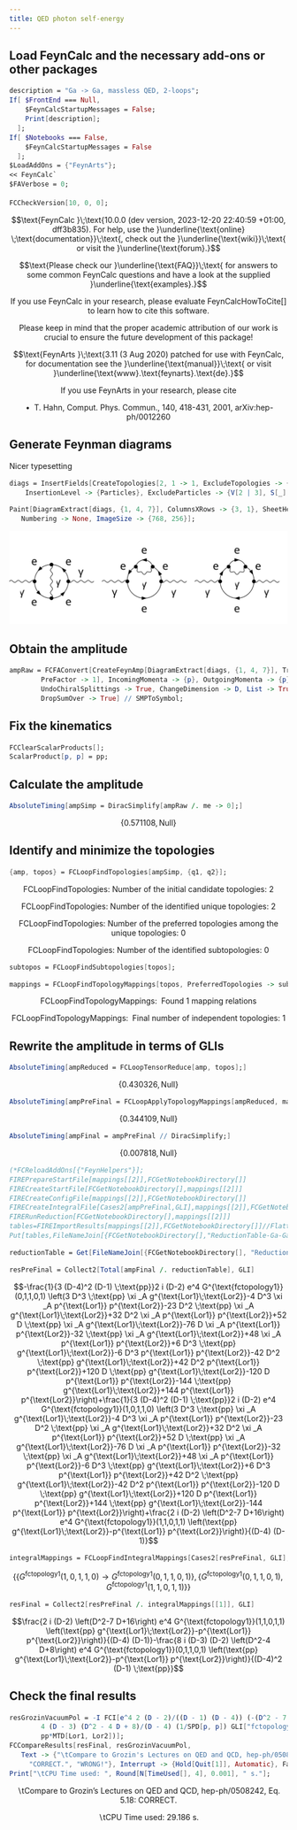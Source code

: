 ```yaml
---
title: QED photon self-energy
---
```



## Load FeynCalc and the necessary add-ons or other packages

```mathematica
description = "Ga -> Ga, massless QED, 2-loops";
If[ $FrontEnd === Null, 
  	$FeynCalcStartupMessages = False; 
  	Print[description]; 
  ];
If[ $Notebooks === False, 
  	$FeynCalcStartupMessages = False 
  ];
$LoadAddOns = {"FeynArts"};
<< FeynCalc`
$FAVerbose = 0; 
 
FCCheckVersion[10, 0, 0];
```

$$\text{FeynCalc }\;\text{10.0.0 (dev version, 2023-12-20 22:40:59 +01:00, dff3b835). For help, use the }\underline{\text{online} \;\text{documentation}}\;\text{, check out the }\underline{\text{wiki}}\;\text{ or visit the }\underline{\text{forum}.}$$

$$\text{Please check our }\underline{\text{FAQ}}\;\text{ for answers to some common FeynCalc questions and have a look at the supplied }\underline{\text{examples}.}$$

$$\text{If you use FeynCalc in your research, please evaluate FeynCalcHowToCite[] to learn how to cite this software.}$$

$$\text{Please keep in mind that the proper academic attribution of our work is crucial to ensure the future development of this package!}$$

$$\text{FeynArts }\;\text{3.11 (3 Aug 2020) patched for use with FeynCalc, for documentation see the }\underline{\text{manual}}\;\text{ or visit }\underline{\text{www}.\text{feynarts}.\text{de}.}$$

$$\text{If you use FeynArts in your research, please cite}$$

$$\text{ $\bullet $ T. Hahn, Comput. Phys. Commun., 140, 418-431, 2001, arXiv:hep-ph/0012260}$$

## Generate Feynman diagrams

Nicer typesetting

```mathematica
diags = InsertFields[CreateTopologies[2, 1 -> 1, ExcludeTopologies -> {Tadpoles}], {V[1]} -> {V[1]}, 
    InsertionLevel -> {Particles}, ExcludeParticles -> {V[2 | 3], S[_], U[_], F[1 | 3 | 4]}];
```

```mathematica
Paint[DiagramExtract[diags, {1, 4, 7}], ColumnsXRows -> {3, 1}, SheetHeader -> False,   
   Numbering -> None, ImageSize -> {768, 256}];
```

![0szqcroaoy84c](img/0szqcroaoy84c.svg)

## Obtain the amplitude

```mathematica
ampRaw = FCFAConvert[CreateFeynAmp[DiagramExtract[diags, {1, 4, 7}], Truncated -> True, GaugeRules -> {}, 
     	PreFactor -> 1], IncomingMomenta -> {p}, OutgoingMomenta -> {p},LoopMomenta -> {q1, q2}, 
    	UndoChiralSplittings -> True, ChangeDimension -> D, List -> True, SMP -> True, 
    	DropSumOver -> True] // SMPToSymbol;
```

## Fix the kinematics

```mathematica
FCClearScalarProducts[];
ScalarProduct[p, p] = pp;
```

## Calculate the amplitude

```mathematica
AbsoluteTiming[ampSimp = DiracSimplify[ampRaw /. me -> 0];]
```

$$\{0.571108,\text{Null}\}$$

## Identify and minimize the topologies

```mathematica
{amp, topos} = FCLoopFindTopologies[ampSimp, {q1, q2}];
```

$$\text{FCLoopFindTopologies: Number of the initial candidate topologies: }2$$

$$\text{FCLoopFindTopologies: Number of the identified unique topologies: }2$$

$$\text{FCLoopFindTopologies: Number of the preferred topologies among the unique topologies: }0$$

$$\text{FCLoopFindTopologies: Number of the identified subtopologies: }0$$

```mathematica
subtopos = FCLoopFindSubtopologies[topos];
```

```mathematica
mappings = FCLoopFindTopologyMappings[topos, PreferredTopologies -> subtopos];
```

$$\text{FCLoopFindTopologyMappings: }\;\text{Found }1\text{ mapping relations }$$

$$\text{FCLoopFindTopologyMappings: }\;\text{Final number of independent topologies: }1$$

## Rewrite the amplitude in terms of GLIs

```mathematica
AbsoluteTiming[ampReduced = FCLoopTensorReduce[amp, topos];]
```

$$\{0.430326,\text{Null}\}$$

```mathematica
AbsoluteTiming[ampPreFinal = FCLoopApplyTopologyMappings[ampReduced, mappings];]
```

$$\{0.344109,\text{Null}\}$$

```mathematica
AbsoluteTiming[ampFinal = ampPreFinal // DiracSimplify;]
```

$$\{0.007818,\text{Null}\}$$

```mathematica
(*FCReloadAddOns[{"FeynHelpers"}];
FIREPrepareStartFile[mappings[[2]],FCGetNotebookDirectory[]]
FIRECreateStartFile[FCGetNotebookDirectory[],mappings[[2]]]
FIRECreateConfigFile[mappings[[2]],FCGetNotebookDirectory[]]
FIRECreateIntegralFile[Cases2[ampPreFinal,GLI],mappings[[2]],FCGetNotebookDirectory[]]
FIRERunReduction[FCGetNotebookDirectory[],mappings[[2]]]
tables=FIREImportResults[mappings[[2]],FCGetNotebookDirectory[]]//Flatten;
Put[tables,FileNameJoin[{FCGetNotebookDirectory[],"ReductionTable-Ga-Ga.m"}]];*)
```

```mathematica
reductionTable = Get[FileNameJoin[{FCGetNotebookDirectory[], "ReductionTable-Ga-Ga.m"}]];
```

```mathematica
resPreFinal = Collect2[Total[ampFinal /. reductionTable], GLI]
```

$$-\frac{1}{3 (D-4)^2 (D-1) \;\text{pp}}2 i (D-2) e^4 G^{\text{fctopology1}}(0,1,1,0,1) \left(3 D^3 \;\text{pp} \xi _A g^{\text{Lor1}\;\text{Lor2}}-4 D^3 \xi _A p^{\text{Lor1}} p^{\text{Lor2}}-23 D^2 \;\text{pp} \xi _A g^{\text{Lor1}\;\text{Lor2}}+32 D^2 \xi _A p^{\text{Lor1}} p^{\text{Lor2}}+52 D \;\text{pp} \xi _A g^{\text{Lor1}\;\text{Lor2}}-76 D \xi _A p^{\text{Lor1}} p^{\text{Lor2}}-32 \;\text{pp} \xi _A g^{\text{Lor1}\;\text{Lor2}}+48 \xi _A p^{\text{Lor1}} p^{\text{Lor2}}+6 D^3 \;\text{pp} g^{\text{Lor1}\;\text{Lor2}}-6 D^3 p^{\text{Lor1}} p^{\text{Lor2}}-42 D^2 \;\text{pp} g^{\text{Lor1}\;\text{Lor2}}+42 D^2 p^{\text{Lor1}} p^{\text{Lor2}}+120 D \;\text{pp} g^{\text{Lor1}\;\text{Lor2}}-120 D p^{\text{Lor1}} p^{\text{Lor2}}-144 \;\text{pp} g^{\text{Lor1}\;\text{Lor2}}+144 p^{\text{Lor1}} p^{\text{Lor2}}\right)+\frac{1}{3 (D-4)^2 (D-1) \;\text{pp}}2 i (D-2) e^4 G^{\text{fctopology1}}(1,0,1,1,0) \left(3 D^3 \;\text{pp} \xi _A g^{\text{Lor1}\;\text{Lor2}}-4 D^3 \xi _A p^{\text{Lor1}} p^{\text{Lor2}}-23 D^2 \;\text{pp} \xi _A g^{\text{Lor1}\;\text{Lor2}}+32 D^2 \xi _A p^{\text{Lor1}} p^{\text{Lor2}}+52 D \;\text{pp} \xi _A g^{\text{Lor1}\;\text{Lor2}}-76 D \xi _A p^{\text{Lor1}} p^{\text{Lor2}}-32 \;\text{pp} \xi _A g^{\text{Lor1}\;\text{Lor2}}+48 \xi _A p^{\text{Lor1}} p^{\text{Lor2}}-6 D^3 \;\text{pp} g^{\text{Lor1}\;\text{Lor2}}+6 D^3 p^{\text{Lor1}} p^{\text{Lor2}}+42 D^2 \;\text{pp} g^{\text{Lor1}\;\text{Lor2}}-42 D^2 p^{\text{Lor1}} p^{\text{Lor2}}-120 D \;\text{pp} g^{\text{Lor1}\;\text{Lor2}}+120 D p^{\text{Lor1}} p^{\text{Lor2}}+144 \;\text{pp} g^{\text{Lor1}\;\text{Lor2}}-144 p^{\text{Lor1}} p^{\text{Lor2}}\right)+\frac{2 i (D-2) \left(D^2-7 D+16\right) e^4 G^{\text{fctopology1}}(1,1,0,1,1) \left(\text{pp} g^{\text{Lor1}\;\text{Lor2}}-p^{\text{Lor1}} p^{\text{Lor2}}\right)}{(D-4) (D-1)}$$

```mathematica
integralMappings = FCLoopFindIntegralMappings[Cases2[resPreFinal, GLI], mappings[[2]]]
```

$$\left\{\left\{G^{\text{fctopology1}}(1,0,1,1,0)\to G^{\text{fctopology1}}(0,1,1,0,1)\right\},\left\{G^{\text{fctopology1}}(0,1,1,0,1),G^{\text{fctopology1}}(1,1,0,1,1)\right\}\right\}$$

```mathematica
resFinal = Collect2[resPreFinal /. integralMappings[[1]], GLI]
```

$$\frac{2 i (D-2) \left(D^2-7 D+16\right) e^4 G^{\text{fctopology1}}(1,1,0,1,1) \left(\text{pp} g^{\text{Lor1}\;\text{Lor2}}-p^{\text{Lor1}} p^{\text{Lor2}}\right)}{(D-4) (D-1)}-\frac{8 i (D-3) (D-2) \left(D^2-4 D+8\right) e^4 G^{\text{fctopology1}}(0,1,1,0,1) \left(\text{pp} g^{\text{Lor1}\;\text{Lor2}}-p^{\text{Lor1}} p^{\text{Lor2}}\right)}{(D-4)^2 (D-1) \;\text{pp}}$$

## Check the final results

```mathematica
resGrozinVacuumPol = -I FCI[e^4 2 (D - 2)/((D - 1) (D - 4)) (-(D^2 - 7 D + 16) GLI["fctopology1", {1, 1, 0, 1, 1}] + 
        4 (D - 3) (D^2 - 4 D + 8)/(D - 4) (1/SPD[p, p]) GLI["fctopology1", {0, 1, 1, 0, 1}]) (-(FVD[p, Lor1]*FVD[p, Lor2]) + 
        pp*MTD[Lor1, Lor2])];
FCCompareResults[resFinal, resGrozinVacuumPol, 
   Text -> {"\tCompare to Grozin's Lectures on QED and QCD, hep-ph/0508242, Eq. 5.18:", 
     "CORRECT.", "WRONG!"}, Interrupt -> {Hold[Quit[1]], Automatic}, Factoring -> Simplify];
Print["\tCPU Time used: ", Round[N[TimeUsed[], 4], 0.001], " s."];
```

$$\text{$\backslash $tCompare to Grozin's Lectures on QED and QCD, hep-ph/0508242, Eq. 5.18:} \;\text{CORRECT.}$$

$$\text{$\backslash $tCPU Time used: }29.186\text{ s.}$$